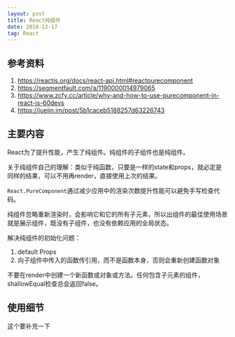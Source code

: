 ```yaml
---
layout: post
title: React纯组件
date: 2018-12-17
tag: React
---
```


## 参考资料

1. https://reactjs.org/docs/react-api.html#reactpurecomponent
2. https://segmentfault.com/a/1190000014979065
3. https://www.zcfy.cc/article/why-and-how-to-use-purecomponent-in-react-js-60devs
4. https://juejin.im/post/5b1caceb5188257d63226743

<!-- more -->

## 主要内容

React为了提升性能，产生了纯组件。纯组件的子组件也是纯组件。

关于纯组件自己的理解：类似于纯函数，只要是一样的state和props，就必定是同样的结果，可以不用再render，直接使用上次的结果。

`React.PureComponent`通过减少应用中的渲染次数提升性能可以避免手写检查代码。

纯组件忽略重新渲染时，会影响它和它的所有子元素，所以出组件的最佳使用场景就是展示组件，既没有子组件，也没有依赖应用的全局状态。

解决纯组件的初始化问题：

1. default Props
2. 向子组件中传入的函数传引用，而不是函数本身，否则会重新创建函数对象

不要在render中创建一个新函数或对象或方法。任何包含子元素的组件，shallowEqual检查总会返回false。

## 使用细节

这个要补充一下